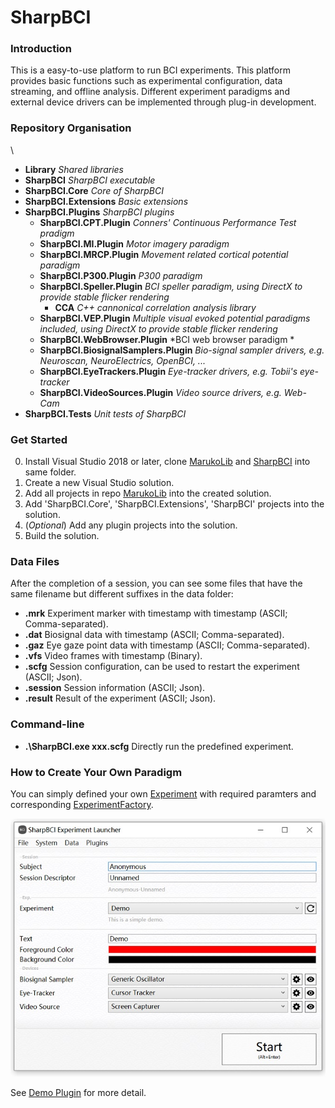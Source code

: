 # SharpBCI

### Introduction

This is a easy-to-use platform to run BCI experiments. 
This platform provides basic functions such as experimental configuration, data streaming, and offline analysis.
Different experiment paradigms and external device drivers can be implemented through plug-in development.

### Repository Organisation

\ 
 + **Library** *Shared libraries*
 + **SharpBCI** *SharpBCI executable*
 + **SharpBCI.Core** *Core of SharpBCI*
 + **SharpBCI.Extensions** *Basic extensions*
 + **SharpBCI.Plugins** *SharpBCI plugins*
    + **SharpBCI.CPT.Plugin** *Conners' Continuous Performance Test pradigm*
    + **SharpBCI.MI.Plugin** *Motor imagery paradigm*
    + **SharpBCI.MRCP.Plugin** *Movement related cortical potential paradigm*
    + **SharpBCI.P300.Plugin** *P300 paradigm*
    + **SharpBCI.Speller.Plugin** *BCI speller paradigm, using DirectX to provide stable flicker rendering*
        + **CCA** *C++ cannonical correlation analysis library*
    + **SharpBCI.VEP.Plugin**  *Multiple visual evoked potential paradigms included, using DirectX to provide stable flicker rendering*
    + **SharpBCI.WebBrowser.Plugin** *BCI web browser paradigm *
    + **SharpBCI.BiosignalSamplers.Plugin** *Bio-signal sampler drivers, e.g. Neuroscan, NeuroElectrics, OpenBCI, ...*
    + **SharpBCI.EyeTrackers.Plugin** *Eye-tracker drivers, e.g. Tobii's eye-tracker*
    + **SharpBCI.VideoSources.Plugin** *Video source drivers, e.g. Web-Cam*
 + **SharpBCI.Tests** *Unit tests of SharpBCI*

### Get Started

0. Install Visual Studio 2018 or later, clone [MarukoLib](https://github.com/DaleLin93/MarukoLib) and [SharpBCI](https://github.com/DaleLin93/SharpBCI) into same folder.
1. Create a new Visual Studio solution.
2. Add all projects in repo [MarukoLib](https://github.com/DaleLin93/MarukoLib) into the created solution.
3. Add 'SharpBCI.Core', 'SharpBCI.Extensions', 'SharpBCI' projects into the solution.
4. (*Optional*) Add any plugin projects into the solution.
5. Build the solution.

### Data Files

After the completion of a session, you can see some files that have the same filename but different suffixes in the data folder: 
 + **.mrk** Experiment marker with timestamp with timestamp (ASCII; Comma-separated).
 + **.dat** Biosignal data with timestamp (ASCII; Comma-separated). 
 + **.gaz** Eye gaze point data with timestamp (ASCII; Comma-separated).
 + **.vfs** Video frames with timestamp (Binary).
 + **.scfg** Session configuration, can be used to restart the experiment (ASCII; Json).
 + **.session** Session information (ASCII; Json).
 + **.result** Result of the experiment (ASCII; Json).
 
### Command-line
 + **.\SharpBCI.exe xxx.scfg** Directly run the predefined experiment. 

### How to Create Your Own Paradigm

You can simply defined your own [Experiment](https://github.com/DaleLin93/SharpBCI/blob/master/SharpBCI.Core/Experiment/Experiment.cs) with required paramters and corresponding [ExperimentFactory](https://github.com/DaleLin93/SharpBCI/blob/master/SharpBCI.Extensions/Experiments/ExperimentFactory.cs).

![Demo Experiment](https://github.com/DaleLin93/SharpBCI/blob/master/SharpBCI.Plugins/SharpBCI.Demo.Plugin/Configuration%20Preview.jpg)

See [Demo Plugin]() for more detail.



